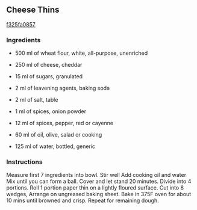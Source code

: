 ## Cheese Thins

[f325fa0857](http://www.food.com/recipe/cheese-thins-91769)

### Ingredients

 - 500 ml of wheat flour, white, all-purpose, unenriched

 - 250 ml of cheese, cheddar

 - 15 ml of sugars, granulated

 - 2 ml of leavening agents, baking soda

 - 2 ml of salt, table

 - 1 ml of spices, onion powder

 - 12 ml of spices, pepper, red or cayenne

 - 60 ml of oil, olive, salad or cooking

 - 125 ml of water, bottled, generic

### Instructions

Measure first 7 ingredients into bowl. Stir well Add cooking oil and water Mix until you can form a ball. Cover and let stand 20 minutes. Divide into 4 portions. Roll 1 portion paper thin on a lightly floured surface. Cut into 8 wedges, Arrange on ungreased baking sheet. Bake in 375F oven for about 10 mins until browned and crisp. Repeat for remaining dough.